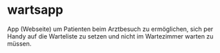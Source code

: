 # wartsapp
App (Webseite) um Patienten beim Arztbesuch zu ermöglichen, sich per Handy auf die Warteliste zu setzen und nicht im Wartezimmer warten zu müssen.
